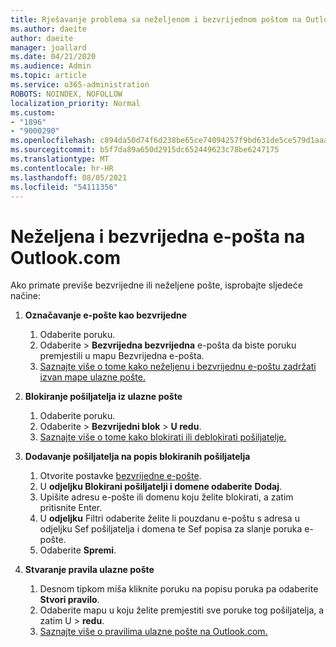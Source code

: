 ```yaml
---
title: Rješavanje problema sa neželjenom i bezvrijednom poštom na Outlook.com
ms.author: daeite
author: daeite
manager: joallard
ms.date: 04/21/2020
ms.audience: Admin
ms.topic: article
ms.service: o365-administration
ROBOTS: NOINDEX, NOFOLLOW
localization_priority: Normal
ms.custom:
- "1896"
- "9000290"
ms.openlocfilehash: c894da50d74f6d238be65ce74094257f9bd631de5ce579d1aaa511292c2523e6
ms.sourcegitcommit: b5f7da89a650d2915dc652449623c78be6247175
ms.translationtype: MT
ms.contentlocale: hr-HR
ms.lasthandoff: 08/05/2021
ms.locfileid: "54111356"
---
```

# <a name="spam-and-junk-email-in-outlookcom"></a>Neželjena i bezvrijedna e-pošta na Outlook.com

Ako primate previše bezvrijedne ili neželjene pošte, isprobajte sljedeće načine:

1. **Označavanje e-pošte kao bezvrijedne**
    1. Odaberite poruku.
    1. Odaberite   >  **Bezvrijedna bezvrijedna** e-pošta da biste poruku premjestili u mapu Bezvrijedna e-pošta.
    1. [Saznajte više o tome kako neželjenu i bezvrijednu e-poštu zadržati izvan mape ulazne pošte.](https://support.office.com/article/a3ece97b-82f8-4a5e-9ac3-e92fa6427ae4?wt.mc_id=Office_Outlook_com_Alchemy)

1. **Blokiranje pošiljatelja iz ulazne pošte**
    1. Odaberite poruku.
    1. Odaberite   >  **Bezvrijedni blok**  >  **U redu**.
    1. [Saznajte više o tome kako blokirati ili deblokirati pošiljatelje.](https://support.office.com/article/afba1c94-77bb-4f50-8b85-057cf52f4d5e?wt.mc_id=Office_Outlook_com_Alchemy)

1. **Dodavanje pošiljatelja na popis blokiranih pošiljatelja**
    1. Otvorite postavke [bezvrijedne e-pošte](https://outlook.live.com/mail/options/mail/junkEmail/blockedSendersAndDomainsV2).
    1. U **odjeljku Blokirani pošiljatelji i domene odaberite** **Dodaj**.
    1. Upišite adresu e-pošte ili domenu koju želite blokirati, a zatim pritisnite Enter.
    1. U **odjeljku** Filtri odaberite želite li pouzdanu e-poštu s adresa u odjeljku Sef pošiljatelja i domena te Sef popisa za slanje poruka e-pošte.
    1. Odaberite **Spremi**.

1. **Stvaranje pravila ulazne pošte**
    1. Desnom tipkom miša kliknite poruku na popisu poruka pa odaberite **Stvori pravilo**.
    1. Odaberite mapu u koju želite premjestiti sve poruke tog pošiljatelja, a zatim U  >  **redu**.
    1. [Saznajte više o pravilima ulazne pošte na Outlook.com.](https://support.office.com/article/4b094371-a5d7-49bd-8b1b-4e4896a7cc5d?wt.mc_id=Office_Outlook_com_Alchemy)
